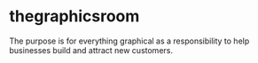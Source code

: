 # thegraphicsroom
The purpose is for everything graphical as a responsibility to help businesses build and attract new customers.
